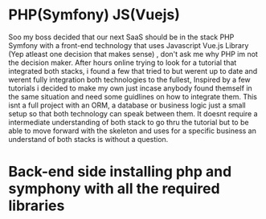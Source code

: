 #  PHP(Symfony) JS(Vuejs) 

Soo my boss decided  that our next SaaS should be in the stack PHP Symfony with a front-end technology that uses Javascript Vue.js Library (Yep atleast one decision that makes sense)  , don't ask me why PHP im not the decision maker.
After hours online trying to look for a tutorial that integrated both stacks, i found a few that tried to but werent up to date and werent fully integration both technologies to the fullest, Inspired by a few tutorials i decided to make my own just incase anybody found themself in the same situation and need some guidlines on how to integrate them.
This isnt a full project with an ORM, a database or  business logic just a small setup so that both technology can speak between them.
 It doesnt require a intermediate understanding of both stack to go thru the tutorial but to be able to move forward with the skeleton and uses for a specific business an understand of both stacks is without a question.
 
 # Back-end side installing php and symphony with all the required libraries
 
